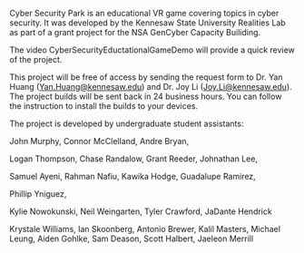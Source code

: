 Cyber Security Park is an educational VR game covering topics in cyber security. It was developed by the Kennesaw State University Realities Lab as part of a grant project for the NSA GenCyber Capacity Builiding. 

The video CyberSecurityEductationalGameDemo will provide a quick review of the project.

This project will be free of access by sending the request form to Dr. Yan Huang (Yan.Huang@kennesaw.edu) and Dr. Joy Li (Joy.Li@kennesaw.edu). The project builds will be sent back in 24 business hours. You can follow the instruction to install the builds to your devices.

The project is developed by undergraduate student assistants:

John Murphy, Connor McClelland, Andre Bryan,

Logan Thompson, Chase Randalow, Grant Reeder, Johnathan Lee,

Samuel Ayeni, Rahman Nafiu, Kawika Hodge, Guadalupe Ramirez, 

Phillip Yniguez, 

Kylie Nowokunski, Neil Weingarten, Tyler Crawford, JaDante Hendrick

Krystale Williams, Ian Skoonberg, Antonio Brewer, Kalil Masters, Michael Leung, Aiden Gohlke, Sam Deason, Scott Halbert, Jaeleon Merrill

